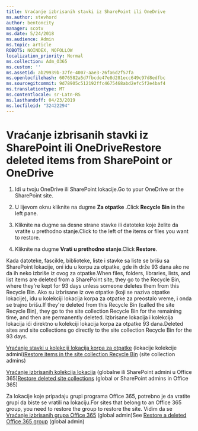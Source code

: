 ```yaml
---
title: Vraćanje izbrisanih stavki iz SharePoint ili OneDrive
ms.author: stevhord
author: bentoncity
manager: scotv
ms.date: 5/24/2018
ms.audience: Admin
ms.topic: article
ROBOTS: NOINDEX, NOFOLLOW
localization_priority: Normal
ms.collection: Adm_O365
ms.custom: ''
ms.assetid: ab29939b-37fe-4007-aae3-26fa6d2f57fa
ms.openlocfilehash: 6076582a5d7fbcde47e8d281ecc649c97d8edfbc
ms.sourcegitcommit: 9d78905c512192ffc4675468abd2efc5f2e4baf4
ms.translationtype: MT
ms.contentlocale: sr-Latn-RS
ms.lasthandoff: 04/23/2019
ms.locfileid: "32422294"
---
```

# <a name="restore-deleted-items-from-sharepoint-or-onedrive"></a><span data-ttu-id="d960c-102">Vraćanje izbrisanih stavki iz SharePoint ili OneDrive</span><span class="sxs-lookup"><span data-stu-id="d960c-102">Restore deleted items from SharePoint or OneDrive</span></span>

1. <span data-ttu-id="d960c-103">Idi u tvoju OneDrive ili SharePoint lokacije.</span><span class="sxs-lookup"><span data-stu-id="d960c-103">Go to your OneDrive or the SharePoint site.</span></span>
    
2. <span data-ttu-id="d960c-104">U lijevom oknu kliknite na dugme **Za otpatke** .</span><span class="sxs-lookup"><span data-stu-id="d960c-104">Click **Recycle Bin** in the left pane.</span></span> 
    
3. <span data-ttu-id="d960c-105">Kliknite na dugme sa desne strane stavke ili datoteke koje želite da vratite u prethodno stanje.</span><span class="sxs-lookup"><span data-stu-id="d960c-105">Click to the left of the items or files you want to restore.</span></span>
    
4. <span data-ttu-id="d960c-106">Kliknite na dugme **Vrati u prethodno stanje**.</span><span class="sxs-lookup"><span data-stu-id="d960c-106">Click **Restore**.</span></span> 
    
<span data-ttu-id="d960c-107">Kada datoteke, fascikle, biblioteke, liste i stavke sa liste se brišu sa SharePoint lokacije, oni idu u korpu za otpatke, gde ih drže 93 dana ako ne da ih neko izbriše iz ovog za otpatke.</span><span class="sxs-lookup"><span data-stu-id="d960c-107">When files, folders, libraries, lists, and list items are deleted from a SharePoint site, they go to the Recycle Bin, where they're kept for 93 days unless someone deletes them from this Recycle Bin.</span></span> <span data-ttu-id="d960c-108">Ako su izbrisane iz ove otpatke (koji se naziva otpatke lokacije), idu u kolekciji lokacija korpa za otpatke za preostalo vreme, i onda se trajno brišu.</span><span class="sxs-lookup"><span data-stu-id="d960c-108">If they're deleted from this Recycle Bin (called the site Recycle Bin), they go to the site collection Recycle Bin for the remaining time, and then are permanently deleted.</span></span> <span data-ttu-id="d960c-109">Izbrisane lokacija i kolekcija lokacija ići direktno u kolekciji lokacija korpa za otpatke 93 dana.</span><span class="sxs-lookup"><span data-stu-id="d960c-109">Deleted sites and site collections go directly to the site collection Recycle Bin for the 93 days.</span></span>
  
<span data-ttu-id="d960c-110">[Vraćanje stavki u kolekciji lokacija korpa za otpatke](https://go.microsoft.com/fwlink/?linkid=867800) (lokacije kolekcije admini)</span><span class="sxs-lookup"><span data-stu-id="d960c-110">[Restore items in the site collection Recycle Bin](https://go.microsoft.com/fwlink/?linkid=867800) (site collection admins)</span></span> 
  
<span data-ttu-id="d960c-111">[Vraćanje izbrisanih kolekcija lokacija](https://go.microsoft.com/fwlink/?linkid=867660) (globalne ili SharePoint admini u Office 365)</span><span class="sxs-lookup"><span data-stu-id="d960c-111">[Restore deleted site collections](https://go.microsoft.com/fwlink/?linkid=867660) (global or SharePoint admins in Office 365)</span></span> 
  
<span data-ttu-id="d960c-112">Za lokacije koje pripadaju grupi programa Office 365, potrebno je da vratite grupi da biste se vratili na lokaciju.</span><span class="sxs-lookup"><span data-stu-id="d960c-112">For sites that belong to an Office 365 group, you need to restore the group to restore the site.</span></span> <span data-ttu-id="d960c-113">Vidim da se [Vraćanje izbrisanih grupa Office 365](https://go.microsoft.com/fwlink/?linkid=867802) (global admin)</span><span class="sxs-lookup"><span data-stu-id="d960c-113">See [Restore a deleted Office 365 group](https://go.microsoft.com/fwlink/?linkid=867802) (global admin)</span></span> 
  

